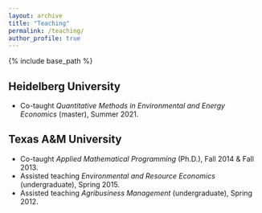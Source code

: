 ```yaml
---
layout: archive
title: "Teaching"
permalink: /teaching/
author_profile: true
---
```


{% include base_path %}

## Heidelberg University

- Co-taught *Quantitative Methods in Environmental and Energy Economics* (master), Summer 2021.

## Texas A&M University

- Co-taught *Applied Mathematical Programming* (Ph.D.), Fall 2014 & Fall 2013.
- Assisted teaching *Environmental and Resource Economics* (undergraduate),  Spring 2015.
- Assisted teaching *Agribusiness Management* (undergraduate), Spring 2012.

